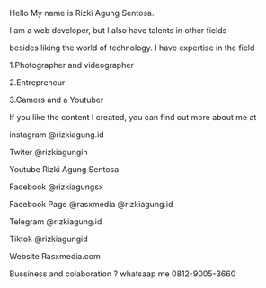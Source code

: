 Hello My name is Rizki Agung Sentosa.

I am a web developer, but I also have talents in other fields

besides liking the world of technology. I have expertise in the field

1.Photographer and videographer

2.Entrepreneur

3.Gamers and a Youtuber

If you like the content I created, you can find out more about me at

instagram 
@rizkiagung.id

Twiter
@rizkiagungin

Youtube
Rizki Agung Sentosa

Facebook
@rizkiagungsx

Facebook Page
@rasxmedia
@rizkiagung.id

Telegram
@rizkiagung.id

Tiktok
@rizkiagungid

Website
Rasxmedia.com

Bussiness and colaboration ?
whatsaap me 0812-9005-3660
